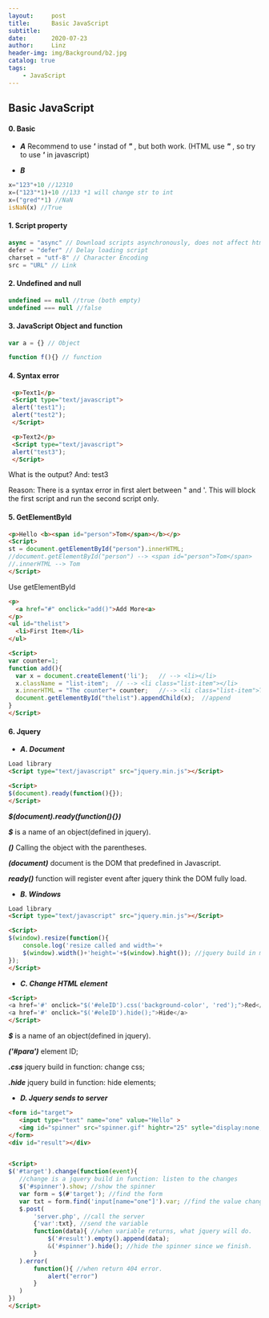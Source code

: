 ```yaml
---
layout:     post
title:      Basic JavaScript
subtitle:   
date:       2020-07-23
author:     Linz
header-img: img/Background/b2.jpg
catalog: true
tags:
    - JavaScript
---
```


## Basic JavaScript


#### 0. Basic 
- ***A***  Recommend to use ***'*** instad of ***"*** , but both work. (HTML use ***"*** , so try to use ***'*** in javascript)

- ***B*** 

```javascript
x="123"+10 //12310
x=("123"*1)+10 //133 *1 will change str to int
x=("gred"*1) //NaN
isNaN(x) //True
```

#### 1. Script property

```javascript
async = "async" // Download scripts asynchronously, does not affect html 
defer = "defer" // Delay loading script
charset = "utf-8" // Character Encoding
src = "URL" // Link
```

#### 2. Undefined and null

```javascript
undefined == null //true (both empty)
undefined === null //false
```

#### 3. JavaScript Object and function

```javascript
var a = {} // Object

function f(){} // function
```


#### 4. Syntax error

```html
 <p>Text1</p>
 <Script type="text/javascript">
 alert('test1");
 alert("test2");
 </Script>

 <p>Text2</p>
 <Script type="text/javascript">
 alert("test3");
 </Script>
```
 What is the output? And: test3

 Reason: There is a syntax error in first alert between " and '. This will block the first script and run the second script only.


#### 5. GetElementById

 ```html
<p>Hello <b><span id="person">Tom</span></b></p>
<Script>
st = document.getElementById("person").innerHTML;
//document.getElementById("person") --> <span id="person">Tom</span>
//.innerHTML --> Tom
</Script>
 ```

 Use getElementById

  ```html
<p>
    <a href="#" onclick="add()">Add More<a>
</p>
<ul id="thelist">
    <li>First Item</li>
</ul>

<Script>
var counter=1;
function add(){
    var x = document.createElement('li');   // --> <li></li>
    x.className = "list-item";  // --> <li class="list-item"></li>
    x.innerHTML = "The counter"+ counter;   //--> <li class="list-item">The counter 1</li>
    document.getElementById("thelist").appendChild(x);  //append
}
</Script>
 ```

#### 6. Jquery

  - ***A. Document***

```html
Load library
<Script type="text/javascript" src="jquery.min.js"></Script>

<Script>
$(document).ready(function(){});
</Script>
```

***$(document).ready(function(){})***   

***$*** is a name of an object(defined in jquery). 

***()*** Calling the object with the parentheses.

***(document)*** document is the DOM that predefined in Javascript.

***ready()*** function will register event after jquery think the DOM fully load.


 - ***B. Windows***

```html
Load library
<Script type="text/javascript" src="jquery.min.js"></Script>

<Script>
$(window).resize(function(){
    console.log('resize called and width='+
    $(window).width()+'height='+$(window).hight()); //jquery build in method
});
</Script>
```


 - ***C. Change HTML element***

```html
<Script>
<a href='#' onclick="$('#eleID').css('background-color', 'red');">Red</a>
<a href='#' onclick="$('#eleID').hide();">Hide</a>
</Script>
```
***$*** is a name of an object(defined in jquery). 

***('#para')*** element ID;

***.css*** jquery build in function: change css;

***.hide*** jquery build in function: hide elements;


 
 - ***D. Jquery sends to server***

 ```html
<form id="target">
    <input type="text" name="one" value="Hello" >
    <img id="spinner" src="spinner.gif" hightr="25" sytle="display:none;">
</form>
<div id="result"></div>


<Script>
$('#target').change(function(event){ 
    //change is a jquery build in function: listen to the changes
    $('#spinner').show; //show the spinner
    var form = $(#'target'); //find the form
    var txt = form.find('input[name="one"]').var; //find the value changes
    $.post(
        'server.php', //call the server
        {'var':txt}, //send the variable 
        function(data){ //when variable returns, what jquery will do.
            $('#result').empty().append(data);
            &('#spinner').hide(); //hide the spinner since we finish.
        }
    ).error(
        function(){ //when return 404 error.
            alert("error")
        }
    ) 
})
</Script>
```
